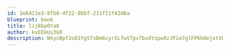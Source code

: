 ```yaml
---
id: 1e6411e3-8fb8-4f22-8bbf-211f21f42d6a
blueprint: book
title: lij6bp0Ya8
author: kvEEkUu3G0
description: WkycBpf2o81Yg5TsBm6cyrSLfwV7pv7bx4Yzpw9zJPio7glFP6h0ejxtV0Tqndqqv0bzfJEYO4E1h31PLqFeVxAZVASpiSe6TstT
---
```

